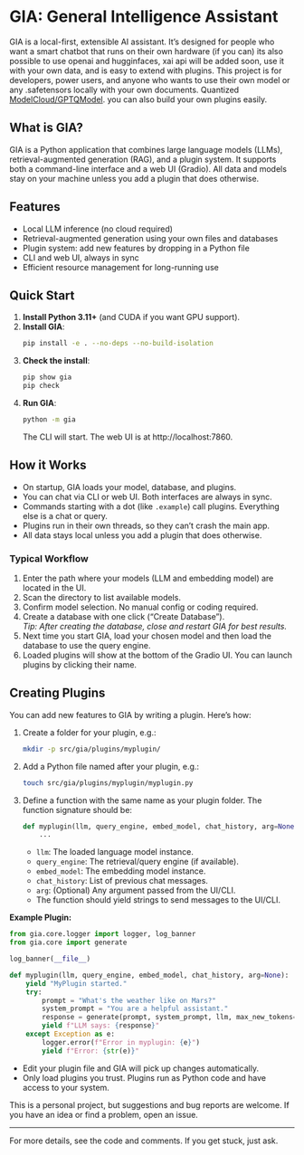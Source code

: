 # **GIA: General Intelligence Assistant**

GIA is a local-first, extensible AI assistant. It’s designed for people who want a smart chatbot that runs on their own hardware (if you can) its also possible to use openai and hugginfaces, xai api will be added soon, use it with your own data, and is easy to extend with plugins. This project is for developers, power users, and anyone who wants to use their own model or any .safetensors locally with your own documents. Quantized [ModelCloud/GPTQModel](https://github.com/ModelCloud/GPTQModel). you can also build your own plugins easily.

## What is GIA?
GIA is a Python application that combines large language models (LLMs), retrieval-augmented generation (RAG), and a plugin system. It supports both a command-line interface and a web UI (Gradio). All data and models stay on your machine unless you add a plugin that does otherwise.

## Features
- Local LLM inference (no cloud required)
- Retrieval-augmented generation using your own files and databases
- Plugin system: add new features by dropping in a Python file
- CLI and web UI, always in sync
- Efficient resource management for long-running use

## Quick Start

1. **Install Python 3.11+** (and CUDA if you want GPU support).
2. **Install GIA**:
   ```bash
   pip install -e . --no-deps --no-build-isolation
   ```
3. **Check the install**:
   ```bash
   pip show gia
   pip check
   ```
4. **Run GIA**:
   ```bash
   python -m gia
   ```
   The CLI will start. The web UI is at http://localhost:7860.

## How it Works

- On startup, GIA loads your model, database, and plugins.
- You can chat via CLI or web UI. Both interfaces are always in sync.
- Commands starting with a dot (like `.example`) call plugins. Everything else is a chat or query.
- Plugins run in their own threads, so they can’t crash the main app.
- All data stays local unless you add a plugin that does otherwise.

### Typical Workflow

1. Enter the path where your models (LLM and embedding model) are located in the UI.
2. Scan the directory to list available models.
3. Confirm model selection. No manual config or coding required.
4. Create a database with one click (“Create Database”).  
   _Tip: After creating the database, close and restart GIA for best results._
5. Next time you start GIA, load your chosen model and then load the database to use the query engine.
6. Loaded plugins will show at the bottom of the Gradio UI. You can launch plugins by clicking their name.


## Creating Plugins

You can add new features to GIA by writing a plugin. Here’s how:

1. Create a folder for your plugin, e.g.:
   ```bash
   mkdir -p src/gia/plugins/myplugin/
   ```
2. Add a Python file named after your plugin, e.g.:
   ```bash
   touch src/gia/plugins/myplugin/myplugin.py
   ```
3. Define a function with the same name as your plugin folder. The function signature should be:
   ```python
   def myplugin(llm, query_engine, embed_model, chat_history, arg=None):
       ...
   ```
   - `llm`: The loaded language model instance.
   - `query_engine`: The retrieval/query engine (if available).
   - `embed_model`: The embedding model instance.
   - `chat_history`: List of previous chat messages.
   - `arg`: (Optional) Any argument passed from the UI/CLI.
   - The function should yield strings to send messages to the UI/CLI.

**Example Plugin:**
```python
from gia.core.logger import logger, log_banner
from gia.core import generate

log_banner(__file__)

def myplugin(llm, query_engine, embed_model, chat_history, arg=None):
    yield "MyPlugin started."
    try:
        prompt = "What's the weather like on Mars?"
        system_prompt = "You are a helpful assistant."
        response = generate(prompt, system_prompt, llm, max_new_tokens=256)
        yield f"LLM says: {response}"
    except Exception as e:
        logger.error(f"Error in myplugin: {e}")
        yield f"Error: {str(e)}"
```
- Edit your plugin file and GIA will pick up changes automatically.
- Only load plugins you trust. Plugins run as Python code and have access to your system.

This is a personal project, but suggestions and bug reports are welcome. If you have an idea or find a problem, open an issue.

---

For more details, see the code and comments. If you get stuck, just ask.